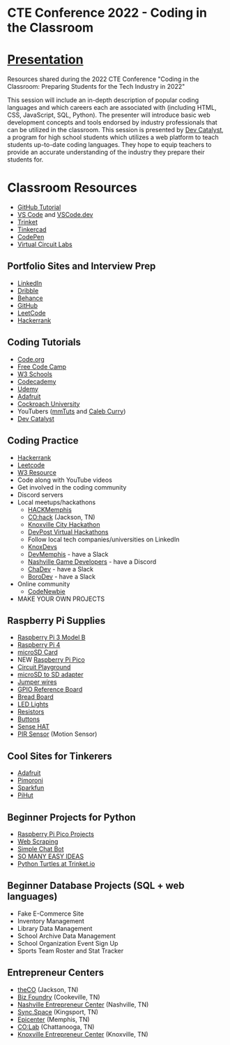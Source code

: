 # CTE Conference 2022 - Coding in the Classroom

# [Presentation](https://docs.google.com/presentation/d/1uEuzgEh7uH5VP1vdeXwna4lF_AuWwwFP/edit?usp=sharing&ouid=115257382631583950124&rtpof=true&sd=true)

Resources shared during the 2022 CTE Conference "Coding in the Classroom: Preparing Students for the Tech Industry in 2022"

This session will include an in-depth description of popular coding languages and which careers each are associated with (including HTML, CSS, JavaScript, SQL, Python). The presenter will introduce basic web development concepts and tools endorsed by industry professionals that can be utilized in the classroom. This session is presented by [Dev Catalyst](devcatalyst.com), a program for high school students which utilizes a web platform to teach students up-to-date coding languages. They hope to equip teachers to provide an accurate understanding of the industry they prepare their students for.

# Classroom Resources
- [GitHub Tutorial](https://guides.github.com/)
- [VS Code](https://code.visualstudio.com/) and [VSCode.dev](https://vscode.dev/)
- [Trinket](https://trinket.io/)
- [Tinkercad](https://www.tinkercad.com/)
- [CodePen](https://codepen.io/)
- [Virtual Circuit Labs](https://phet.colorado.edu/en/simulation/circuit-construction-kit-dc-virtual-lab)

## Portfolio Sites and Interview Prep
- [LinkedIn](https://www.linkedin.com/)
- [Dribble](https://dribbble.com/)
- [Behance](https://www.behance.net/)
- [GitHub](github.com)
- [LeetCode](https://leetcode.com/)
- [Hackerrank](https://www.hackerrank.com/)

## Coding Tutorials
- [Code.org](https://code.org/)
- [Free Code Camp](https://www.freecodecamp.org/)
- [W3 Schools](https://www.w3schools.com/)
- [Codecademy](https://www.codecademy.com/)
- [Udemy](https://www.udemy.com/)
- [Adafruit](https://learn.adafruit.com/)
- [Cockroach University](https://university.cockroachlabs.com/courses)
- YouTubers ([mmTuts](https://www.youtube.com/channel/UCzyuZJ8zZ-Lhfnz41DG5qLw) and [Caleb Curry](https://www.youtube.com/user/CalebTheVideoMaker2))
- [Dev Catalyst](https://www.devcatalyst.com/)

## Coding Practice
- [Hackerrank](https://www.hackerrank.com/)
- [Leetcode](https://leetcode.com/)
- [W3 Resource](https://www.w3resource.com/)
- Code along with YouTube videos
- Get involved in the coding community
- Discord servers
- Local meetups/hackathons
  - [HACKMemphis](https://www.facebook.com/HackMemphis)
  - [CO:hack](https://www.facebook.com/AtTheCO) (Jackson, TN)
  - [Knoxville City Hackathon](https://knxhx.org/)
  - [DevPost Virtual Hackathons](https://quickbase.devpost.com/resources)
  - Follow local tech companies/universities on LinkedIn
  - [KnoxDevs](https://knoxdevs.com/)
  - [DevMemphis](https://www.facebook.com/MemphisTechnology) - have a Slack
  - [Nashville Game Developers](https://nashgame.dev/) - have a Discord
  - [ChaDev](https://chadev.com/) - have a Slack
  - [BoroDev](https://www.meetup.com/BoroDev/) - have a Slack
- Online community
  - [CodeNewbie](https://www.codenewbie.org/)
- MAKE YOUR OWN PROJECTS

## Raspberry Pi Supplies
- [Raspberry Pi 3 Model B](https://www.adafruit.com/product/3775)
- [Raspberry Pi 4 ](https://www.canakit.com/raspberry-pi-4-basic-kit.html)
- [microSD Card](https://www.amazon.com/Silicon-Power-Speed-MicroSD-Adapter/dp/B07Q384TPK?tag=georiot-us-default-20&ascsubtag=tomshardware-us-1069463351103967600-20&geniuslink=true)
- NEW [Raspberry Pi Pico](https://www.raspberrypi.com/products/raspberry-pi-pico/) 
- [Circuit Playground](https://www.adafruit.com/product/3000)
- [microSD to SD adapter](https://www.amazon.com/SanDisk-microSD-Memory-Adapter-MICROSD-ADAPTER/dp/B0047WZOOO/ref=sr_1_3?dchild=1&keywords=microSD+to+SD+adapter&qid=1625672623&s=electronics&sr=1-3)
- [Jumper wires](https://www.amazon.com/IZOKEE-Solderless-Breadboard-Arduino-Project/dp/B08151TQHG/ref=sr_1_10?crid=2AN9UUXAB6I2V&keywords=jumper+wires+variety&qid=1657743482&sprefix=jumper+wires+variety%2Caps%2C97&sr=8-10)
- [GPIO Reference Board](https://www.amazon.com/dp/B07DM78KS8/ref=dp_iou_view_item?ie=UTF8&th=1)
- [Bread Board](https://www.amazon.com/ELEGOO-tie-points-breadboard-Arduino-Jumper/dp/B01EV640I6/ref=sr_1_1_sspa?keywords=breadboard&qid=1574117736&s=industrial&sr=1-1-spons&psc=1&spLa=ZW5jcnlwdGVkUXVhbGlmaWVyPUFFODg4VEFKSVVSWUEmZW5jcnlwdGVkSWQ9QTAwMDUyNzQyWExHMlZHOVU2MFlFJmVuY3J5cHRlZEFkSWQ9QTA1MjUwNDcyS0tYMFNYRERWVjNYJndpZGdldE5hbWU9c3BfYXRmJmFjdGlvbj1jbGlja1JlZGlyZWN0JmRvTm90TG9nQ2xpY2s9dHJ1ZQ==)
- [LED Lights](https://www.amazon.com/LED-Emitting-Assortment-Electronic-Experiment/dp/B06XPJ92ZP/ref=sr_1_2?keywords=LED+lights+raspberry+pi&qid=1574117659&sr=8-2)
- [Resistors](https://www.amazon.com/Elegoo-Values-Resistor-Assortment-Compliant/dp/B072BL2VX1/ref=pd_bxgy_328_img_2/138-6195486-0728760?_encoding=UTF8&pd_rd_i=B072BL2VX1&pd_rd_r=dd092f77-e96e-4951-b652-e7bd9c92db71&pd_rd_w=RTv6E&pd_rd_wg=MpYnn&pf_rd_p=09627863-9889-4290-b90a-5e9f86682449&pf_rd_r=57HWDP3C870YQ63BXSVZ&psc=1&refRID=57HWDP3C870YQ63BXSVZ)
- [Buttons](https://www.amazon.com/dp/B07CG7VTGD/ref=sspa_dk_detail_9?psc=1&pd_rd_i=B07CG7VTGD&pd_rd_w=2rCtI&pf_rd_p=45a72588-80f7-4414-9851-786f6c16d42b&pd_rd_wg=pQV2x&pf_rd_r=H9XK4F4X04MYYKZ7CC22&pd_rd_r=c9f3b003-fcdd-4c06-b471-96dd0999df56&spLa=ZW5jcnlwdGVkUXVhbGlmaWVyPUExTzFFM1NWWlNLNzFDJmVuY3J5cHRlZElkPUEwMTE0NzI5MjU1ODJSVlFPWkNSTyZlbmNyeXB0ZWRBZElkPUEwMzk2MDA1M0FLOVMwQVdXMjFPQSZ3aWRnZXROYW1lPXNwX2RldGFpbCZhY3Rpb249Y2xpY2tSZWRpcmVjdCZkb05vdExvZ0NsaWNrPXRydWU=)
- [Sense HAT](https://www.amazon.com/RASPBERRY-PI-RASPBERRYPI-SENSEHAT-Raspberry-Orientation-Temperature/dp/B014HDG74S/ref=sr_1_1?dchild=1&keywords=Sense+HAT&qid=1591378242&sr=8-1)
- [PIR Sensor](https://www.amazon.com/HC-SR501-Sensor-Infrared-Arduino-Raspberry/dp/B07KBWVJMP/ref=sr_1_4?dchild=1&keywords=PIR+sensor&qid=1591378361&sr=8-4) (Motion Sensor)

## Cool Sites for Tinkerers
- [Adafruit](https://www.adafruit.com/)
- [Pimoroni](https://shop.pimoroni.com/)
- [Sparkfun](https://www.sparkfun.com/)
- [PiHut](https://thepihut.com/)

## Beginner Projects for Python
- [Raspberry Pi Pico Projects](https://projects.raspberrypi.org/en)
- [Web Scraping](https://www.educative.io/blog/python-web-scraping-tutorial)
- [Simple Chat Bot](https://medium.com/the-code-weekly/python-basics-creating-a-very-simple-chat-bot-using-python-28c33661bd61)
- [SO MANY EASY IDEAS](https://www.freecodecamp.org/news/python-projects-for-beginners/)
- [Python Turtles at Trinket.io](https://hourofpython.trinket.io/a-visual-introduction-to-python)

## Beginner Database Projects (SQL + web languages)
- Fake E-Commerce Site
- Inventory Management
- Library Data Management
- School Archive Data Management
- School Organization Event Sign Up
- Sports Team Roster and Stat Tracker

## Entrepreneur Centers
- [theCO](https://www.attheco.com/) (Jackson, TN)
- [Biz Foundry](https://thebizfoundry.org/) (Cookeville, TN)
- [Nashville Entrepreneur Center](https://www.ec.co/) (Nashville, TN)
- [Sync.Space](https://syncspace.org/) (Kingsport, TN)
- [Epicenter](https://www.epicentermemphis.org/) (Memphis, TN)
- [CO:Lab](https://colab.co/) (Chattanooga, TN)
- [Knoxville Entrepreneur Center](https://knoxec.com/) (Knoxville, TN)
